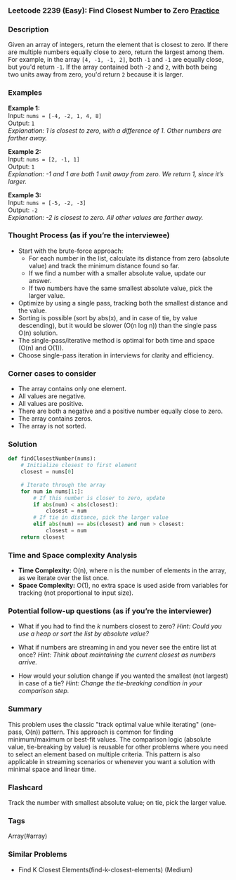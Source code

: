 ### Leetcode 2239 (Easy): Find Closest Number to Zero [Practice](https://leetcode.com/problems/find-closest-number-to-zero)

### Description  
Given an array of integers, return the element that is closest to zero. If there are multiple numbers equally close to zero, return the largest among them. For example, in the array `[4, -1, -1, 2]`, both `-1` and `-1` are equally close, but you'd return `-1`. If the array contained both `-2` and `2`, with both being two units away from zero, you'd return `2` because it is larger.

### Examples  

**Example 1:**  
Input: `nums = [-4, -2, 1, 4, 8]`  
Output: `1`  
*Explanation: 1 is closest to zero, with a difference of 1. Other numbers are farther away.*

**Example 2:**  
Input: `nums = [2, -1, 1]`  
Output: `1`  
*Explanation: -1 and 1 are both 1 unit away from zero. We return 1, since it’s larger.*

**Example 3:**  
Input: `nums = [-5, -2, -3]`  
Output: `-2`  
*Explanation: -2 is closest to zero. All other values are farther away.*

### Thought Process (as if you’re the interviewee)  
- Start with the brute-force approach: 
  - For each number in the list, calculate its distance from zero (absolute value) and track the minimum distance found so far.
  - If we find a number with a smaller absolute value, update our answer.
  - If two numbers have the same smallest absolute value, pick the larger value.
- Optimize by using a single pass, tracking both the smallest distance and the value.
- Sorting is possible (sort by abs(x), and in case of tie, by value descending), but it would be slower (O(n log n)) than the single pass O(n) solution.
- The single-pass/iterative method is optimal for both time and space (O(n) and O(1)).
- Choose single-pass iteration in interviews for clarity and efficiency.

### Corner cases to consider  
- The array contains only one element.
- All values are negative.
- All values are positive.
- There are both a negative and a positive number equally close to zero.
- The array contains zeros.
- The array is not sorted.

### Solution

```python
def findClosestNumber(nums):
    # Initialize closest to first element
    closest = nums[0]
    
    # Iterate through the array
    for num in nums[1:]:
        # If this number is closer to zero, update
        if abs(num) < abs(closest):
            closest = num
        # If tie in distance, pick the larger value
        elif abs(num) == abs(closest) and num > closest:
            closest = num
    return closest
```

### Time and Space complexity Analysis  

- **Time Complexity:** O(n), where n is the number of elements in the array, as we iterate over the list once.
- **Space Complexity:** O(1), no extra space is used aside from variables for tracking (not proportional to input size).

### Potential follow-up questions (as if you’re the interviewer)  

- What if you had to find the *k* numbers closest to zero?
  *Hint: Could you use a heap or sort the list by absolute value?*

- What if numbers are streaming in and you never see the entire list at once?
  *Hint: Think about maintaining the current closest as numbers arrive.*

- How would your solution change if you wanted the smallest (not largest) in case of a tie?
  *Hint: Change the tie-breaking condition in your comparison step.*

### Summary
This problem uses the classic "track optimal value while iterating" (one-pass, O(n)) pattern. This approach is common for finding minimum/maximum or best-fit values. The comparison logic (absolute value, tie-breaking by value) is reusable for other problems where you need to select an element based on multiple criteria. This pattern is also applicable in streaming scenarios or whenever you want a solution with minimal space and linear time.


### Flashcard
Track the number with smallest absolute value; on tie, pick the larger value.

### Tags
Array(#array)

### Similar Problems
- Find K Closest Elements(find-k-closest-elements) (Medium)